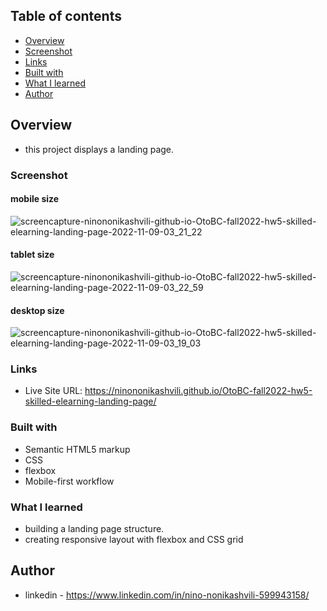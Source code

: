 ## Table of contents

  - [Overview](#overview)
  - [Screenshot](#screenshot)
  - [Links](#links)
  - [Built with](#built-with)
  - [What I learned](#what-i-learned)
  - [Author](#author)


## Overview
- this project displays a landing page.

### Screenshot

#### mobile size

![screencapture-ninononikashvili-github-io-OtoBC-fall2022-hw5-skilled-elearning-landing-page-2022-11-09-03_21_22](https://user-images.githubusercontent.com/61002720/200697269-0da7b192-12d2-4b81-9346-a5d14d520b42.png)

#### tablet size

![screencapture-ninononikashvili-github-io-OtoBC-fall2022-hw5-skilled-elearning-landing-page-2022-11-09-03_22_59](https://user-images.githubusercontent.com/61002720/200697403-961ffbc8-6be6-4cad-96b9-c40306bbe9b7.png)


#### desktop size

![screencapture-ninononikashvili-github-io-OtoBC-fall2022-hw5-skilled-elearning-landing-page-2022-11-09-03_19_03](https://user-images.githubusercontent.com/61002720/200697059-d47f9890-b91f-4ef1-88c9-df6fd8efd7cd.png)


### Links

- Live Site URL: https://ninononikashvili.github.io/OtoBC-fall2022-hw5-skilled-elearning-landing-page/


### Built with

- Semantic HTML5 markup
- CSS 
- flexbox
- Mobile-first workflow

### What I learned

- building a landing page structure.
- creating responsive layout with flexbox and CSS grid


## Author

- linkedin - https://www.linkedin.com/in/nino-nonikashvili-599943158/
